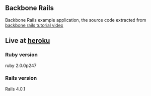 ## Backbone Rails
Backbone Rails example application, the source code extracted from [backbone rails tutorial video](http://youtu.be/QFYuGUG46y0)

## Live at [heroku](http://peepcodetracker.herokuapp.com "Peepcode Tracker")

### Ruby version
ruby 2.0.0p247

### Rails version
Rails 4.0.1
